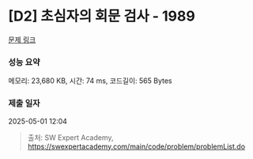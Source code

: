 # [D2] 초심자의 회문 검사 - 1989 

[문제 링크](https://swexpertacademy.com/main/code/problem/problemDetail.do?contestProbId=AV5PyTLqAf4DFAUq) 

### 성능 요약

메모리: 23,680 KB, 시간: 74 ms, 코드길이: 565 Bytes

### 제출 일자

2025-05-01 12:04



> 출처: SW Expert Academy, https://swexpertacademy.com/main/code/problem/problemList.do
